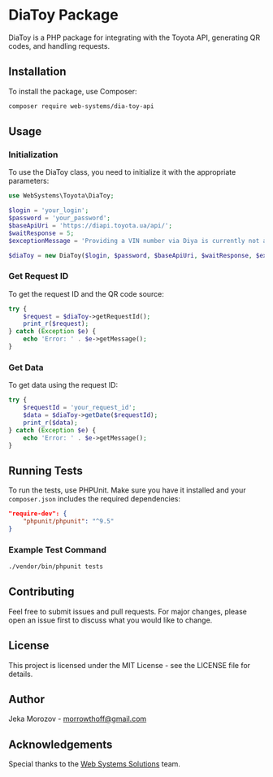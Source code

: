 
# DiaToy Package

DiaToy is a PHP package for integrating with the Toyota API, generating QR codes, and handling requests.

## Installation

To install the package, use Composer:

```bash
composer require web-systems/dia-toy-api
```

## Usage

### Initialization

To use the DiaToy class, you need to initialize it with the appropriate parameters:

```php
use WebSystems\Toyota\DiaToy;

$login = 'your_login';
$password = 'your_password';
$baseApiUri = 'https://diapi.toyota.ua/api/';
$waitResponse = 5;
$exceptionMessage = 'Providing a VIN number via Diya is currently not available';

$diaToy = new DiaToy($login, $password, $baseApiUri, $waitResponse, $exceptionMessage);
```

### Get Request ID

To get the request ID and the QR code source:

```php
try {
    $request = $diaToy->getRequestId();
    print_r($request);
} catch (Exception $e) {
    echo 'Error: ' . $e->getMessage();
}
```

### Get Data

To get data using the request ID:

```php
try {
    $requestId = 'your_request_id';
    $data = $diaToy->getDate($requestId);
    print_r($data);
} catch (Exception $e) {
    echo 'Error: ' . $e->getMessage();
}
```

## Running Tests

To run the tests, use PHPUnit. Make sure you have it installed and your `composer.json` includes the required dependencies:

```json
"require-dev": {
    "phpunit/phpunit": "^9.5"
}
```

### Example Test Command

```bash
./vendor/bin/phpunit tests
```

## Contributing

Feel free to submit issues and pull requests. For major changes, please open an issue first to discuss what you would like to change.

## License

This project is licensed under the MIT License - see the LICENSE file for details.

## Author

Jeka Morozov - [morrowthoff@gmail.com](mailto:morrowthoff@gmail.com)

## Acknowledgements

Special thanks to the [Web Systems Solutions](https://web-systems.solutions) team.
